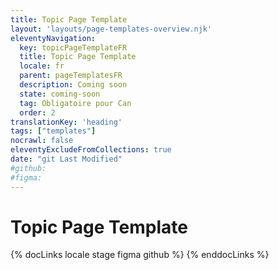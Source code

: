 ```yaml
---
title: Topic Page Template
layout: 'layouts/page-templates-overview.njk'
eleventyNavigation:
  key: topicPageTemplateFR
  title: Topic Page Template
  locale: fr
  parent: pageTemplatesFR
  description: Coming soon
  state: coming-soon
  tag: Obligatoire pour Can
  order: 2
translationKey: 'heading'
tags: ["templates"]
nocrawl: false
eleventyExcludeFromCollections: true
date: "git Last Modified"
#github: 
#figma: 
---
```


# Topic Page Template

{% docLinks locale stage figma github %}
{% enddocLinks %}